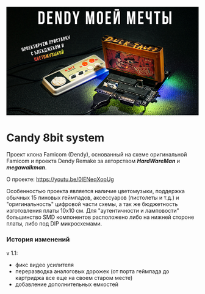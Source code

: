 ![Иллюстрация к проекту](https://github.com/HotPixelChannel/Candy_8bit/blob/5172f44756fc885d89af2bc24319f162821939bf/preview-small.jpg)
# Candy 8bit system
Проект клона Famicom (Dendy), основанный на схеме оригинальной Famicom и проекта Dendy Remake за авторством ***HardWareMan*** и ***megawalkman***.

О проекте: https://youtu.be/0IENeqXopUg

Особенностью проекта является наличие цветомузыки, поддержка обычных 15 пиновых геймпадов, аксессуаров (пистолеты и т.д.) и "оригинальность" цифровой части схемы, а так же бюджетность изготовления платы 10х10 см. Для "аутентичности и ламповости" большинство SMD компонентов расположено либо на нижней стороне платы, либо под DIP микросхемами.

### История изменений
v 1.1: 
* фикс видео усилителя
* переразводка аналоговых дорожек (от порта геймпада до картриджа все еще на своем старом месте)
* добавление дополнительных емкостей

